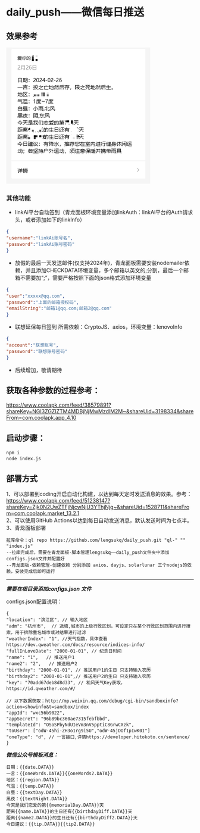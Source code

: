 # daily_push——微信每日推送


## 效果参考

![img.png](readmeImg%2Fimg.png)

### 其他功能 
- linkAi平台自动签到（青龙面板环境变量添加linkAuth：linkAi平台的Auth请求头，或者添加如下的linkInfo） 
```json
{
"username":"linkAi账号名",
"password":"linkAi账号密码"
}
```
- 放假的最后一天发送邮件(仅支持2024年)，青龙面板需要安装nodemailer依赖，并且添加CHECKDATA环境变量，多个邮箱以英文的;分割，最后一个邮箱不需要加“;”，需要严格按照下面的json格式添加环境变量
```json
{
"user":"xxxxx@qq.com",
"password":"上面的邮箱授权码",
"emailString":"邮箱1@qq.com;邮箱2@qq.com"
}
``` 
- 联想延保每日签到  所需依赖：CryptoJS、axios，环境变量：lenovoInfo
```json
{
"account":"联想账号",
"password":"联想账号密码"
}
```
- 后续增加，敬请期待

## 获取各种参数的过程参考： 
https://www.coolapk.com/feed/38579891?shareKey=NGI3ZGZlZTM4MDBjNjMwMzdlM2M~&shareUid=3198334&shareFrom=com.coolapk.app_4.10

## 启动步骤：
```shell
npm i
node index.js
```
## 部署方式
1、可以部署到coding开启自动化构建，以达到每天定时发送消息的效果。参考：https://www.coolapk.com/feed/51238147?shareKey=Zjk0N2UwZTFjNjcwNjU3YThjNjg~&shareUid=1528711&shareFrom=com.coolapk.market_13.2.1  
2、可以使用GitHub Actions以达到每日自动发送消息，默认发送时间为七点半。  
3、青龙面板部署
```text
拉库命令：ql repo https://github.com/lengsukq/daily_push.git "ql-" "" "index.js"
--拉库完成后，需要在青龙面板-脚本管理lengsukq——daily_push文件夹中添加configs.json文件并配置好
--青龙面板-依赖管理-创建依赖 分别添加 axios、dayjs、solarlunar 三个nodejs的依赖，安装完成后即可运行
```
---
***需要在根目录添加configs.json 文件***  

configs.json配置说明：
```text
{
"location": "滨江区", // 输入地区
"adm": "杭州市",  // 选填,城市的上级行政区划，可设定只在某个行政区划范围内进行搜索，用于排除重名城市或对结果进行过滤   
"weatherIndex": "1", //天气指数，具体查看https://dev.qweather.com/docs/resource/indices-info/
"fullInLoveDate": "2000-01-01", // 纪念日时间
"name": "1",   // 推送用户1
"name2": "2",   // 推送用户2
"birthday": "2000-01-01", // 推送用户1的生日 只支持输入农历
"birthday2": "2000-01-01",// 推送用户2的生日 只支持输入农历
"key": "70add67deb8d8d33", // 和风天气Key获取，https://id.qweather.com/#/

// 以下数据获取：http://mp.weixin.qq.com/debug/cgi-bin/sandboxinfo?action=showinfo&t=sandbox/index
"appId": "wxc56b9022",
"appSecret": "96b89bc360ae7315febfbbd",
"templateId": "OSoSPbyNdUIeVm3nV5pptiC8GrwCXzk",
"toUser": ["odW-45hi-ZH3o1rg9i5U","odW-45jDOf1pIwK0I"]
"oneType": "d", // 一言接口,详情https://developer.hitokoto.cn/sentence/
}

```
***微信公众号模板消息：***
```text
日期：{{date.DATA}}
一言：{{oneWords.DATA}}{{oneWords2.DATA}}
地区：{{region.DATA}}
气温：{{temp.DATA}}
白昼：{{textDay.DATA}}
黑夜：{{textNight.DATA}}
今天是我们恋爱的第{{memorialDay.DATA}}天
距离{{name.DATA}}的生日还有{{birthdayDiff.DATA}}天
距离{{name2.DATA}}的生日还有{{birthdayDiff2.DATA}}天
今日建议：{{tip.DATA}}{{tip2.DATA}}
```
